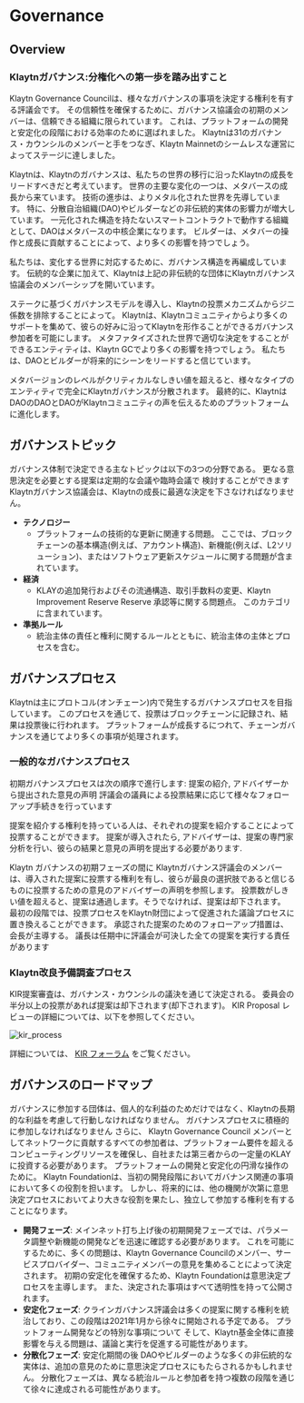 # Governance <a id="governance"></a>

## Overview <a id="overview"></a>

### Klaytnガバナンス:分権化への第一歩を踏み出すこと <a id="klaytn-governance-taking-the-first-step-to-decentralization"></a>

Klaytn Governance Councilは、様々なガバナンスの事項を決定する権利を有する評議会です。 その信頼性を確保するために、ガバナンス協議会の初期のメンバーは、信頼できる組織に限られています。 これは、プラットフォームの開発と安定化の段階における効率のために選ばれました。 Klaytnは31のガバナンス・カウンシルのメンバーと手をつなぎ、Klaytn Mainnetのシームレスな運営によってステージに達しました。

Klaytnは、Klaytnのガバナンスは、私たちの世界の移行に沿ったKlaytnの成長をリードすべきだと考えています。 世界の主要な変化の一つは、メタバースの成長から来ています。 技術の進歩は、よりメタル化された世界を先導しています。 特に、分散自治組織(DAO)やビルダーなどの非伝統的実体の影響力が増大しています。 一元化された構造を持たないスマートコントラクトで動作する組織として、DAOはメタバースの中核企業になります。 ビルダーは、メタバーの操作と成長に貢献することによって、より多くの影響を持つでしょう。

私たちは、変化する世界に対応するために、ガバナンス構造を再編成しています。 伝統的な企業に加えて、Klaytnは上記の非伝統的な団体にKlaytnガバナンス協議会のメンバーシップを開いています。

ステークに基づくガバナンスモデルを導入し、Klaytnの投票メカニズムからジニ係数を排除することによって。 Klaytnは、Klaytnコミュニティからより多くのサポートを集めて、彼らの好みに沿ってKlaytnを形作ることができるガバナンス参加者を可能にします。 メタファタイズされた世界で適切な決定をすることができるエンティティは、Klaytn GCでより多くの影響を持つでしょう。 私たちは、DAOとビルダーが将来的にシーンをリードすると信じています。

メタバージョンのレベルがクリティカルなしきい値を超えると、様々なタイプのエンティティで完全にKlaytnガバナンスが分散されます。 最終的に、KlaytnはDAOのDAOとDAOがKlaytnコミュニティの声を伝えるためのプラットフォームに進化します。

## ガバナンストピック <a id="governance-topics"></a>

ガバナンス体制で決定できる主なトピックは以下の3つの分野である。 更なる意思決定を必要とする提案は定期的な会議や臨時会議で 検討することができます Klaytnガバナンス協議会は、Klaytnの成長に最適な決定を下さなければなりません。

- **テクノロジー**
  - プラットフォームの技術的な更新に関連する問題。 ここでは、ブロックチェーンの基本構造(例えば、アカウント構造)、新機能(例えば、L2ソリューション)、またはソフトウェア更新スケジュールに関する問題が含まれています。
- **経済**
  - KLAYの追加発行およびその流通構造、取引手数料の変更、Klaytn Improvement Reserve Reserve 承認等に関する問題点。 このカテゴリに含まれています。
- **準拠ルール**
  - 統治主体の責任と権利に関するルールとともに、統治主体の主体とプロセスを含む。

## ガバナンスプロセス <a id="governance-process"></a>

Klaytnは主にプロトコル(オンチェーン)内で発生するガバナンスプロセスを目指しています。 このプロセスを通じて、投票はブロックチェーンに記録され、結果は投票後に行われます。 プラットフォームが成長するにつれて、チェーンガバナンスを通じてより多くの事項が処理されます。

### 一般的なガバナンスプロセス <a id="general-governance-process"></a>

初期ガバナンスプロセスは次の順序で進行します: 提案の紹介, アドバイザーから提出された意見の声明 評議会の議員による投票結果に応じて様々なフォローアップ手続きを行っています

提案を紹介する権利を持っている人は、それぞれの提案を紹介することによって投票することができます。 提案が導入されたら, アドバイザーは、提案の専門家分析を行い、彼らの結果と意見の声明を提出する必要があります.

Klaytn ガバナンスの初期フェーズの間に Klaytnガバナンス評議会のメンバーは、導入された提案に投票する権利を有し、彼らが最良の選択肢であると信じるものに投票するための意見のアドバイザーの声明を参照します。 投票数がしきい値を超えると、提案は通過します。そうでなければ、提案は却下されます。 最初の段階では、投票プロセスをKlaytn財団によって促進された議論プロセスに置き換えることができます。 承認された提案のためのフォローアップ措置は、会長が主導する。 議長は任期中に評議会が可決した全ての提案を実行する責任があります

### Klaytn改良予備調査プロセス <a id="klaytn-improvement-reserve-review-process"></a>


KIR提案審査は、ガバナンス・カウンシルの議決を通じて決定される。 委員会の半分以上の投票があれば提案は却下されます(却下されます)。 KIR Proposal レビューの詳細については、以下を参照してください。

![kir_process](../images/kir_process.png)

詳細については、 [KIR フォーラム](https://kir.klaytn.foundation/) をご覧ください。

## ガバナンスのロードマップ <a id="governance-roadmap"></a>

ガバナンスに参加する団体は、個人的な利益のためだけではなく、Klaytnの長期的な利益を考慮して行動しなければなりません。 ガバナンスプロセスに積極的に参加しなければなりません さらに、 Klaytn Governance Council メンバーとしてネットワークに貢献するすべての参加者は、プラットフォーム要件を超えるコンピューティングリソースを確保し、自社または第三者からの一定量のKLAYに投資する必要があります。 プラットフォームの開発と安定化の円滑な操作のために。 Klaytn Foundationは、当初の開発段階においてガバナンス関連の事項において多くの役割を担います。 しかし、将来的には、他の機関が次第に意思決定プロセスにおいてより大きな役割を果たし、独立して参加する権利を有することになります。

* **開発フェーズ**: メインネット打ち上げ後の初期開発フェーズでは、パラメータ調整や新機能の開発などを迅速に確認する必要があります。 これを可能にするために、多くの問題は、Klaytn Governance Councilのメンバー、サービスプロバイダー、コミュニティメンバーの意見を集めることによって決定されます。 初期の安定化を確保するため、Klaytn Foundationは意思決定プロセスを主導します。 また、決定された事項はすべて透明性を持って公開されます。
* **安定化フェーズ**: クラインガバナンス評議会は多くの提案に関する権利を統治しており、この段階は2021年1月から徐々に開始される予定である。 プラットフォーム開発などの特別な事項について そして、Klaytn基金全体に直接影響を与える問題は、議論と実行を促進する可能性があります。
* **分散化フェーズ**: 安定化期間の後 DAOやビルダーのような多くの非伝統的な実体は、追加の意見のために意思決定プロセスにもたらされるかもしれません。 分散化フェーズは、異なる統治ルールと参加者を持つ複数の段階を通じて徐々に達成される可能性があります。
